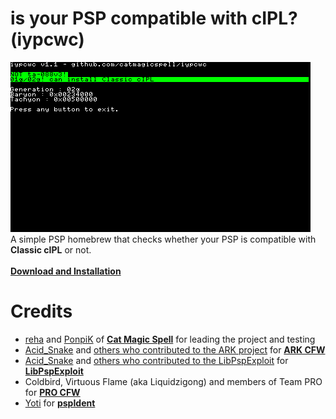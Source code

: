 # is your PSP compatible with cIPL? (iypcwc)
![](https://raw.githubusercontent.com/catmagicspell/iypcwc/master/app/resource/screenshot.png)</br>
A simple PSP homebrew that checks whether your PSP is compatible with **Classic cIPL** or not.</br></br>
**[Download and Installation](https://github.com/catmagicspell/iypcwc/releases/latest)**</br>
# Credits
- [reha](https://github.com/rreha) and [PonpiK](https://github.com/PonpiK) of **[Cat Magic Spell](https://github.com/catmagicspell)** for leading the project and testing<br/>
- [Acid_Snake](https://github.com/JoseAaronLopezGarcia) and [others who contributed to the ARK project](https://github.com/PSP-Archive/ARK-4/graphs/contributors) for **[ARK CFW](https://github.com/PSP-Archive/ARK-4)**<br/>
- [Acid_Snake](https://github.com/JoseAaronLopezGarcia) and [others who contributed to the LibPspExploit](https://github.com/PSP-Archive/LibPspExploit?tab=readme-ov-file#credits) for **[LibPspExploit](https://github.com/PSP-Archive/LibPspExploit)**<br/>
- Coldbird, Virtuous Flame (aka Liquidzigong) and members of Team PRO for **[PRO CFW](https://code.google.com/archive/p/procfw/)**<br/>
- [Yoti](https://github.com/Yoti) for **[pspIdent](https://github.com/Yoti/psp_pspident)**

